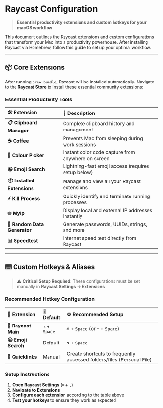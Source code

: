 # Raycast Configuration

> **Essential productivity extensions and custom hotkeys for your macOS workflow**

This document outlines the Raycast extensions and custom configurations that transform your Mac into a productivity powerhouse. After installing Raycast via Homebrew, follow this guide to set up your optimal workflow.

---

## 📦 Core Extensions

After running `brew bundle`, Raycast will be installed automatically. Navigate to the **Raycast Store** to install these essential community extensions:

### Essential Productivity Tools

| 🛠️ Extension | 📝 Description |
|:---|:---|
| **📋 Clipboard Manager** | Complete clipboard history and management |
| **☕ Coffee** | Prevents Mac from sleeping during work sessions |
| **🎨 Colour Picker** | Instant color code capture from anywhere on screen |
| **😀 Emoji Search** | Lightning-fast emoji access (requires setup below) |
| **📦 Installed Extensions** | Manage and view all your Raycast extensions |
| **⚡ Kill Process** | Quickly identify and terminate running processes |
| **🌐 MyIp** | Display local and external IP addresses instantly |
| **🎲 Random Data Generator** | Generate passwords, UUIDs, strings, and more |
| **📊 Speedtest** | Internet speed test directly from Raycast |

---

## ⌨️ Custom Hotkeys & Aliases

> ⚠️ **Critical Setup Required**: These configurations must be set manually in **Raycast Settings → Extensions**

### Recommended Hotkey Configuration

| 🎯 Extension | 🔧 Default | ⚙️ Recommended Setup |
|:---|:---|:---|
| **🚀 Raycast Main** | `⌥` + `Space` | `⌘` + `Space` (or `⌃` + `Space`) |
| **😀 Emoji Search** | Default | `⌥` + `Space` |
| **📁 Quicklinks** | Manual | Create shortcuts to frequently accessed folders/files (Personal File) |

### Setup Instructions

1. **Open Raycast Settings** (`⌘` + `,`)
2. **Navigate to Extensions**
3. **Configure each extension** according to the table above
4. **Test your hotkeys** to ensure they work as expected
